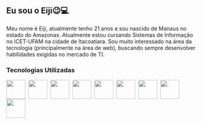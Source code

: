 ## **Eu sou o Eiji**😉💻

Meu nome é Eiji, atualmente tenho 21 anos e sou nascido de Manaus no estado do Amazonas. Atualmente estou cursando Sistemas de Informação no ICET-UFAM na cidade de Itacoatiara. Sou muito interessado na área da tecnologia (principalmente na área de web), buscando sempre desenvolver habilidades exigidas no mercado de TI.

### **Tecnologias Utilizadas**

<img
    align="left"
    width="50vh"
    height="50vh"
    style="padding-right:5px;"
    src="https://cdn.jsdelivr.net/gh/devicons/devicon@latest/icons/html5/html5-original.svg" 
/>

<img
align="left"
width="50"
height="50"
style="padding-right:5px;"
src="https://cdn.jsdelivr.net/gh/devicons/devicon@latest/icons/css3/css3-original.svg"
/>

<img
    align="left"
    width="50"
    height="50"
    style="padding-right:5px;"
    src="https://cdn.jsdelivr.net/gh/devicons/devicon@latest/icons/javascript/javascript-original.svg"
/>

<img
    align="left"
    width="50"
    height="50"
    style="padding-right:5px;"
    src="https://cdn.jsdelivr.net/gh/devicons/devicon@latest/icons/typescript/typescript-original.svg" 
/>

<img
    align="left"
    width="50"
    height="50"
    style="padding-right:5px;"
    src="https://cdn.jsdelivr.net/gh/devicons/devicon@latest/icons/react/react-original.svg"
/>

<img
    align="left"
    width="50"
    height="50"
    style="padding-right:5px;"
    src="https://cdn.jsdelivr.net/gh/devicons/devicon@latest/icons/angularjs/angularjs-original.svg"
/>

<img
    align="left"
    width="50"
    height="50"
    style="padding-right:5px;"
    src="https://cdn.jsdelivr.net/gh/devicons/devicon@latest/icons/csharp/csharp-original.svg" 
/>

<img
    align="left"
    width="50"
    height="50"
    style="padding-right:5px;"
    src="https://cdn.jsdelivr.net/gh/devicons/devicon@latest/icons/dotnetcore/dotnetcore-original.svg"
/>


<img
    align="left"
    width="50"
    height="50"
    style="padding-right:5px;"
    src="https://cdn.jsdelivr.net/gh/devicons/devicon@latest/icons/microsoftsqlserver/microsoftsqlserver-original.svg"
/>
